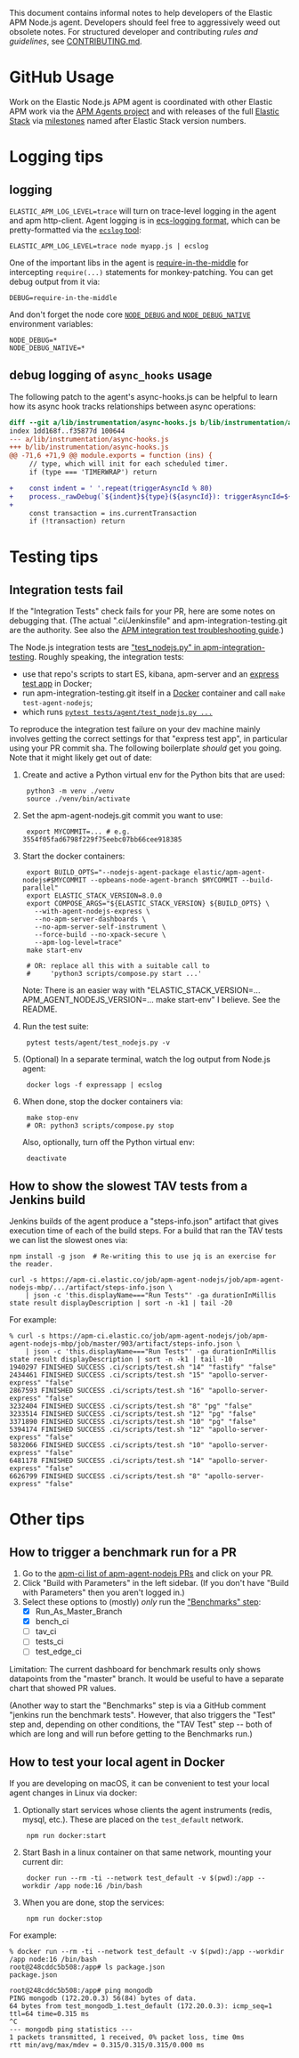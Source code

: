 This document contains informal notes to help developers of the Elastic APM
Node.js agent. Developers should feel free to aggressively weed out obsolete
notes. For structured developer and contributing *rules and guidelines*, see
[CONTRIBUTING.md](./CONTRIBUTING.md).


# GitHub Usage

Work on the Elastic Node.js APM agent is coordinated with other Elastic APM
work via the [APM Agents project](https://github.com/orgs/elastic/projects/454?card_filter_query=label%3Aagent-nodejs)
and with releases of the full [Elastic Stack](https://www.elastic.co/elastic-stack) via
[milestones](https://github.com/elastic/apm-agent-nodejs/milestones) named
after Elastic Stack version numbers.


# Logging tips

## logging

`ELASTIC_APM_LOG_LEVEL=trace` will turn on trace-level logging in the agent
and apm http-client. Agent logging is in [ecs-logging format](https://www.elastic.co/guide/en/ecs-logging/overview/current/intro.html),
which can be pretty-formatted via the [`ecslog` tool](https://github.com/trentm/go-ecslog):

    ELASTIC_APM_LOG_LEVEL=trace node myapp.js | ecslog

One of the important libs in the agent is [require-in-the-middle](https://github.com/elastic/require-in-the-middle)
for intercepting `require(...)` statements for monkey-patching. You can get
debug output from it via:

    DEBUG=require-in-the-middle

And don't forget the node core [`NODE_DEBUG` and `NODE_DEBUG_NATIVE`](https://nodejs.org/api/all.html#cli_node_debug_module)
environment variables:

    NODE_DEBUG=*
    NODE_DEBUG_NATIVE=*


## debug logging of `async_hooks` usage

The following patch to the agent's async-hooks.js can be helpful to learn
how its async hook tracks relationships between async operations:

```diff
diff --git a/lib/instrumentation/async-hooks.js b/lib/instrumentation/async-hooks.js
index 1dd168f..f35877d 100644
--- a/lib/instrumentation/async-hooks.js
+++ b/lib/instrumentation/async-hooks.js
@@ -71,6 +71,9 @@ module.exports = function (ins) {
     // type, which will init for each scheduled timer.
     if (type === 'TIMERWRAP') return

+    const indent = ' '.repeat(triggerAsyncId % 80)
+    process._rawDebug(`${indent}${type}(${asyncId}): triggerAsyncId=${triggerAsyncId} executionAsyncId=${asyncHooks.executionAsyncId()}`);
+
     const transaction = ins.currentTransaction
     if (!transaction) return

```


# Testing tips

## Integration tests fail

If the "Integration Tests" check fails for your PR, here are some notes on
debugging that. (The actual ".ci/Jenkinsfile" and apm-integration-testing.git
are the authority. See also the [APM integration test troubleshooting guide](https://github.com/elastic/observability-dev/blob/master/docs/apm/apm-integration-test-troubleshooting-guide.md).)

The Node.js integration tests are ["test\_nodejs.py" in apm-integration-testing](https://github.com/elastic/apm-integration-testing/blob/master/tests/agent/test_nodejs.py). Roughly speaking, the integration tests:

- use that repo's scripts to start ES, kibana, apm-server and an [express test app](https://github.com/elastic/apm-integration-testing/blob/master/docker/nodejs/express/app.js) in Docker;
- run apm-integration-testing.git itself in a [Docker](https://github.com/elastic/apm-integration-testing/blob/master/Dockerfile) container and call `make test-agent-nodejs`;
- which runs [`pytest tests/agent/test_nodejs.py ...`](https://github.com/elastic/apm-integration-testing/blob/db7d9a26458832b812577a294e14c365c85001b9/Makefile#L102)

To reproduce the integration test failure on your dev machine mainly involves
getting the correct settings for that "express test app", in particular
using your PR commit sha. The following boilerplate *should* get you going.
Note that it might likely get out of date:

1. Create and active a Python virtual env for the Python bits that are used:

        python3 -m venv ./venv
        source ./venv/bin/activate

2. Set the apm-agent-nodejs.git commit you want to use:

        export MYCOMMIT=... # e.g. 3554f05fad6798f229f75eebc07bb66cee918385

3. Start the docker containers:

        export BUILD_OPTS="--nodejs-agent-package elastic/apm-agent-nodejs#$MYCOMMIT --opbeans-node-agent-branch $MYCOMMIT --build-parallel"
        export ELASTIC_STACK_VERSION=8.0.0
        export COMPOSE_ARGS="${ELASTIC_STACK_VERSION} ${BUILD_OPTS} \
          --with-agent-nodejs-express \
          --no-apm-server-dashboards \
          --no-apm-server-self-instrument \
          --force-build --no-xpack-secure \
          --apm-log-level=trace"
        make start-env

        # OR: replace all this with a suitable call to
        #     'python3 scripts/compose.py start ...'

    Note: There is an easier way with "ELASTIC_STACK_VERSION=...
    APM_AGENT_NODEJS_VERSION=... make start-env" I believe. See the README.

4. Run the test suite:

        pytest tests/agent/test_nodejs.py -v

5. (Optional) In a separate terminal, watch the log output from Node.js agent:

        docker logs -f expressapp | ecslog

6. When done, stop the docker containers via:

        make stop-env
        # OR: python3 scripts/compose.py stop

   Also, optionally, turn off the Python virtual env:

        deactivate


## How to show the slowest TAV tests from a Jenkins build

Jenkins builds of the agent produce a "steps-info.json" artifact that gives
execution time of each of the build steps. For a build that ran the TAV tests
we can list the slowest ones via:

```
npm install -g json  # Re-writing this to use jq is an exercise for the reader.

curl -s https://apm-ci.elastic.co/job/apm-agent-nodejs/job/apm-agent-nodejs-mbp/.../artifact/steps-info.json \
    | json -c 'this.displayName==="Run Tests"' -ga durationInMillis state result displayDescription | sort -n -k1 | tail -20
```

For example:

```
% curl -s https://apm-ci.elastic.co/job/apm-agent-nodejs/job/apm-agent-nodejs-mbp/job/master/903/artifact/steps-info.json \
    | json -c 'this.displayName==="Run Tests"' -ga durationInMillis state result displayDescription | sort -n -k1 | tail -10
1940297 FINISHED SUCCESS .ci/scripts/test.sh "14" "fastify" "false"
2434461 FINISHED SUCCESS .ci/scripts/test.sh "15" "apollo-server-express" "false"
2867593 FINISHED SUCCESS .ci/scripts/test.sh "16" "apollo-server-express" "false"
3232404 FINISHED SUCCESS .ci/scripts/test.sh "8" "pg" "false"
3233514 FINISHED SUCCESS .ci/scripts/test.sh "12" "pg" "false"
3371890 FINISHED SUCCESS .ci/scripts/test.sh "10" "pg" "false"
5394174 FINISHED SUCCESS .ci/scripts/test.sh "12" "apollo-server-express" "false"
5832066 FINISHED SUCCESS .ci/scripts/test.sh "10" "apollo-server-express" "false"
6481178 FINISHED SUCCESS .ci/scripts/test.sh "14" "apollo-server-express" "false"
6626799 FINISHED SUCCESS .ci/scripts/test.sh "8" "apollo-server-express" "false"
```


# Other tips

## How to trigger a benchmark run for a PR

1. Go to the [apm-ci list of apm-agent-nodejs PRs](https://apm-ci.elastic.co/job/apm-agent-nodejs/job/apm-agent-nodejs-mbp/view/change-requests/) and click on your PR.
2. Click "Build with Parameters" in the left sidebar. (If you don't have "Build with Parameters" then you aren't logged in.)
3. Select these options to (mostly) *only* run the ["Benchmarks" step](https://github.com/elastic/apm-agent-nodejs/blob/v3.14.0/.ci/Jenkinsfile#L311-L330):
    - [x] Run\_As\_Master\_Branch
    - [x] bench\_ci
    - [ ] tav\_ci
    - [ ] tests\_ci
    - [ ] test\_edge\_ci

Limitation: The current dashboard for benchmark results only shows datapoints
from the "master" branch. It would be useful to have a separate chart that
showed PR values.

(Another way to start the "Benchmarks" step is via a GitHub comment
"jenkins run the benchmark tests". However, that also triggers the "Test" step
and, depending on other conditions, the "TAV Test" step -- both of which are
long and will run before getting to the Benchmarks run.)


## How to test your local agent in Docker

If you are developing on macOS, it can be convenient to test your local
agent changes in Linux via docker:

1. Optionally start services whose clients the agent instruments (redis, mysql,
   etc.). These are placed on the `test_default` network.

        npm run docker:start

2. Start Bash in a linux container on that same network, mounting your current
   dir:

        docker run --rm -ti --network test_default -v $(pwd):/app --workdir /app node:16 /bin/bash

3. When you are done, stop the services:

        npm run docker:stop

For example:

```
% docker run --rm -ti --network test_default -v $(pwd):/app --workdir /app node:16 /bin/bash
root@248cddc5b508:/app# ls package.json
package.json

root@248cddc5b508:/app# ping mongodb
PING mongodb (172.20.0.3) 56(84) bytes of data.
64 bytes from test_mongodb_1.test_default (172.20.0.3): icmp_seq=1 ttl=64 time=0.315 ms
^C
--- mongodb ping statistics ---
1 packets transmitted, 1 received, 0% packet loss, time 0ms
rtt min/avg/max/mdev = 0.315/0.315/0.315/0.000 ms
```

